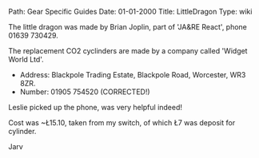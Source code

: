 Path: Gear Specific Guides
Date: 01-01-2000
Title: LittleDragon
Type: wiki



The little dragon was made by Brian Joplin, part of 'JA&RE React', phone
01639 730429.

The replacement CO2 cyclinders are made by a company called 'Widget
World Ltd'.

-   Address: Blackpole Trading Estate, Blackpole Road, Worcester,
    WR3 8ZR.
-   Number: 01905 754520 (CORRECTED!)

Leslie picked up the phone, was very helpful indeed!

Cost was \~Ł15.10, taken from my switch, of which Ł7 was deposit for
cylinder.

Jarv
